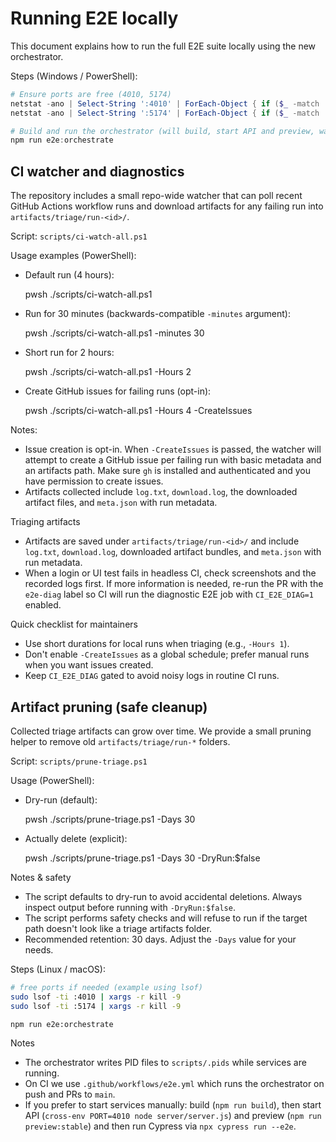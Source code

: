 # Running E2E locally

This document explains how to run the full E2E suite locally using the new orchestrator.

Steps (Windows / PowerShell):

```powershell
# Ensure ports are free (4010, 5174)
netstat -ano | Select-String ':4010' | ForEach-Object { if ($_ -match '(\d+)$') { Stop-Process -Id ([int]$matches[1]) -Force -ErrorAction SilentlyContinue } }
netstat -ano | Select-String ':5174' | ForEach-Object { if ($_ -match '(\d+)$') { Stop-Process -Id ([int]$matches[1]) -Force -ErrorAction SilentlyContinue } }

# Build and run the orchestrator (will build, start API and preview, wait for /health, then run Cypress)
npm run e2e:orchestrate
```

## CI watcher and diagnostics

The repository includes a small repo-wide watcher that can poll recent GitHub Actions workflow runs and download artifacts for any failing run into `artifacts/triage/run-<id>/`.

Script: `scripts/ci-watch-all.ps1`

Usage examples (PowerShell):

- Default run (4 hours):

	pwsh ./scripts/ci-watch-all.ps1

- Run for 30 minutes (backwards-compatible `-minutes` argument):

	pwsh ./scripts/ci-watch-all.ps1 -minutes 30

- Short run for 2 hours:

	pwsh ./scripts/ci-watch-all.ps1 -Hours 2

- Create GitHub issues for failing runs (opt-in):

	pwsh ./scripts/ci-watch-all.ps1 -Hours 4 -CreateIssues

Notes:
- Issue creation is opt-in. When `-CreateIssues` is passed, the watcher will attempt to create a GitHub issue per failing run with basic metadata and an artifacts path. Make sure `gh` is installed and authenticated and you have permission to create issues.
- Artifacts collected include `log.txt`, `download.log`, the downloaded artifact files, and `meta.json` with run metadata.

Triaging artifacts

- Artifacts are saved under `artifacts/triage/run-<id>/` and include `log.txt`, `download.log`, downloaded artifact bundles, and `meta.json` with run metadata.
- When a login or UI test fails in headless CI, check screenshots and the recorded logs first. If more information is needed, re-run the PR with the `e2e-diag` label so CI will run the diagnostic E2E job with `CI_E2E_DIAG=1` enabled.

Quick checklist for maintainers

- Use short durations for local runs when triaging (e.g., `-Hours 1`).
- Don't enable `-CreateIssues` as a global schedule; prefer manual runs when you want issues created.
- Keep `CI_E2E_DIAG` gated to avoid noisy logs in routine CI runs.

## Artifact pruning (safe cleanup)

Collected triage artifacts can grow over time. We provide a small pruning helper to remove old `artifacts/triage/run-*` folders.

Script: `scripts/prune-triage.ps1`

Usage (PowerShell):

- Dry-run (default):

	pwsh ./scripts/prune-triage.ps1 -Days 30

- Actually delete (explicit):

	pwsh ./scripts/prune-triage.ps1 -Days 30 -DryRun:$false

Notes & safety

- The script defaults to dry-run to avoid accidental deletions. Always inspect output before running with `-DryRun:$false`.
- The script performs safety checks and will refuse to run if the target path doesn't look like a triage artifacts folder.
- Recommended retention: 30 days. Adjust the `-Days` value for your needs.


Steps (Linux / macOS):

```bash
# free ports if needed (example using lsof)
sudo lsof -ti :4010 | xargs -r kill -9
sudo lsof -ti :5174 | xargs -r kill -9

npm run e2e:orchestrate
```

Notes
- The orchestrator writes PID files to `scripts/.pids` while services are running.
- On CI we use `.github/workflows/e2e.yml` which runs the orchestrator on push and PRs to `main`.
- If you prefer to start services manually: build (`npm run build`), then start API (`cross-env PORT=4010 node server/server.js`) and preview (`npm run preview:stable`) and then run Cypress via `npx cypress run --e2e`.
